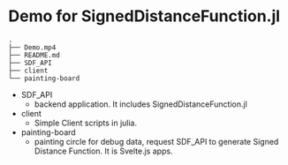 # Demo for SignedDistanceFunction.jl


```
.
├── Demo.mp4
├── README.md
├── SDF_API
├── client
└── painting-board
```

- SDF_API
  - backend application. It includes SignedDistanceFunction.jl
- client
  - Simple Client scripts in julia.
- painting-board
  - painting circle for debug data, request SDF_API to generate Signed Distance Function. It is Svelte.js apps.